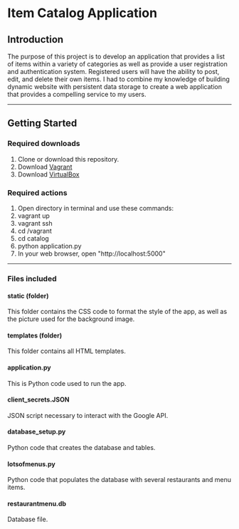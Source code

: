 # Item Catalog Application

## Introduction
The purpose of this project is to develop an application that provides a list
of items within a variety of categories as well as provide a user registration
and authentication system.  Registered users will have the ability to post,
edit, and delete their own items.  I had to combine my knowledge of building
dynamic website with persistent data storage to create a web application that
provides a compelling service to my users.

---

## Getting Started

### Required downloads
1. Clone or download this repository.
2. Download [Vagrant](https://vagrantup.com/ "Vagrant link")
3. Download [VirtualBox](https://www.virtualbox.org/ "Virtualbox link")

### Required actions
1. Open directory in terminal and use these commands:
2. vagrant up
3. vagrant ssh
4. cd /vagrant
5. cd catalog
6. python application.py
7. In your web browser, open "http://localhost:5000"

---

### Files included
#### static (folder)
This folder contains the CSS code to format the style of the app, as well as
the picture used for the background image.

#### templates (folder)
This folder contains all HTML templates.

#### application.py
This is Python code used to run the app.

#### client_secrets.JSON
JSON script necessary to interact with the Google API.

#### database_setup.py
Python code that creates the database and tables.

#### lotsofmenus.py
Python code that populates the database with several restaurants and menu items.

#### restaurantmenu.db
Database file.